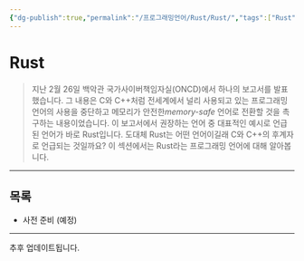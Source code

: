 ```yaml
---
{"dg-publish":true,"permalink":"/프로그래밍언어/Rust/Rust/","tags":["Rust","프로그래밍언어"],"created":"2024-04-04T18:03:39.747+09:00","updated":"2024-04-26T15:37:35.858+09:00"}
---
```



# Rust

> 지난 2월 26일 백악관 국가사이버책임자실(ONCD)에서 하나의 보고서를 발표했습니다. 그 내용은 C와 C++처럼 전세계에서 널리 사용되고 있는 프로그래밍 언어의 사용을 중단하고 메모리가 안전한*memory-safe* 언어로 전환할 것을 촉구하는 내용이었습니다. 이 보고서에서 권장하는 언어 중 대표적인 예시로 언급된 언어가 바로 Rust입니다. 도대체 Rust는 어떤 언어이길래 C와 C++의 후계자로 언급되는 것일까요? 이 섹션에서는 Rust라는 프로그래밍 언어에 대해 알아봅니다.

---

## 목록

+ 사전 준비 (예정)

---

추후 업데이트됩니다.